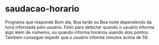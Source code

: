 # saudacao-horario
Programa que responde Bom dia, Boa tarde ou Boa noite dependendo da hora informada pelo usuário. 
Feito para detectar quando o usuário informa algo além de números, ou quando informa horários usando dois pontos. Também consegue impedir que o usuário informe minutos acima de 59. 
